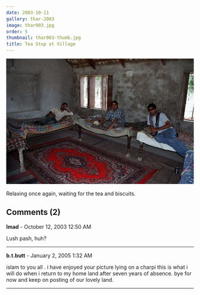 ```yaml
---
date: 2003-10-11
gallery: thar-2003
image: thar003.jpg
order: 5
thumbnail: thar003-thumb.jpg
title: Tea Stop at Village
---
```


![Tea Stop at Village](./thar003.jpg)

Relaxing once again, waiting for the tea and biscuits.

<div id="comments">

## Comments (2)

**Imad** - October 12, 2003 12:50 AM

Lush pash, huh?

---

**b.t.butt** - January  2, 2005  1:32 AM

islam to you all . i have enjoyed your picture lying on a charpi this is what i will do when i return to my home land after seven years of absence. bye for now and keep on posting of our lovely land.

---

</div>